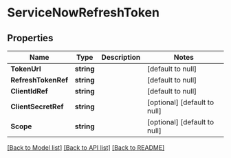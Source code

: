 # ServiceNowRefreshToken

## Properties
Name | Type | Description | Notes
------------ | ------------- | ------------- | -------------
**TokenUrl** | **string** |  | [default to null]
**RefreshTokenRef** | **string** |  | [default to null]
**ClientIdRef** | **string** |  | [default to null]
**ClientSecretRef** | **string** |  | [optional] [default to null]
**Scope** | **string** |  | [optional] [default to null]

[[Back to Model list]](../README.md#documentation-for-models) [[Back to API list]](../README.md#documentation-for-api-endpoints) [[Back to README]](../README.md)

